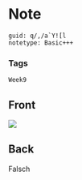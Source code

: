 # Note
```
guid: q/,/a`Y![l
notetype: Basic+++
```

### Tags
```
Week9
```

## Front
<img src="paste-79a4b0a3a237f0ec6f3645812362731e87656a1e.jpg">

## Back
Falsch

